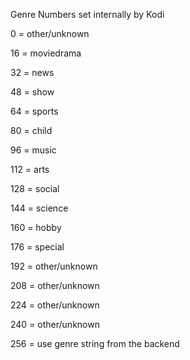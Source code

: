 Genre Numbers set internally by Kodi

0 = other/unknown

16 = moviedrama

32 = news

48 = show

64 = sports

80 = child

96 = music

112 = arts

128 = social

144 = science

160 = hobby

176 = special

192 = other/unknown

208 = other/unknown

224 = other/unknown

240 = other/unknown

256 = use genre string from the backend
